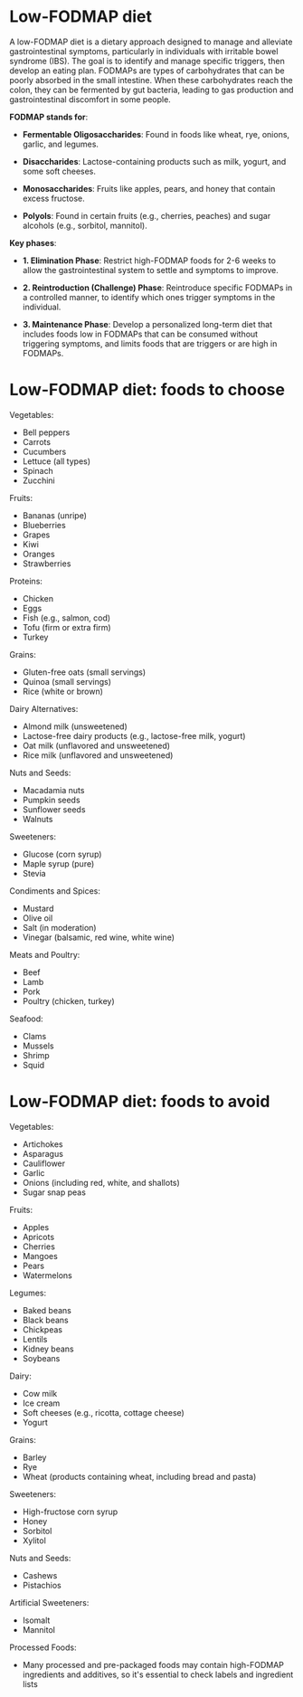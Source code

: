 # Low-FODMAP diet

A low-FODMAP diet is a dietary approach designed to manage and alleviate gastrointestinal symptoms, particularly in individuals with irritable bowel syndrome (IBS). The goal is to identify and manage specific triggers, then develop an eating plan. FODMAPs are types of carbohydrates that can be poorly absorbed in the small intestine. When these carbohydrates reach the colon, they can be fermented by gut bacteria, leading to gas production and gastrointestinal discomfort in some people.

**FODMAP stands for**:

* **Fermentable Oligosaccharides**: Found in foods like wheat, rye, onions, garlic, and legumes.

* **Disaccharides**: Lactose-containing products such as milk, yogurt, and some soft cheeses.

* **Monosaccharides**: Fruits like apples, pears, and honey that contain excess fructose.

* **Polyols**: Found in certain fruits (e.g., cherries, peaches) and sugar alcohols (e.g., sorbitol, mannitol).

**Key phases**:

* **1. Elimination Phase**: Restrict high-FODMAP foods for 2-6 weeks to allow the gastrointestinal system to settle and symptoms to improve.

* **2. Reintroduction (Challenge) Phase**: Reintroduce specific FODMAPs in a controlled manner, to identify which ones trigger symptoms in the individual.

* **3. Maintenance Phase**: Develop a personalized long-term diet that includes foods low in FODMAPs that can be consumed without triggering symptoms, and limits foods that are triggers or are high in FODMAPs.

# Low-FODMAP diet: foods to choose

Vegetables:

* Bell peppers
* Carrots
* Cucumbers
* Lettuce (all types)
* Spinach
* Zucchini

Fruits:

* Bananas (unripe)
* Blueberries
* Grapes
* Kiwi
* Oranges
* Strawberries

Proteins:

* Chicken
* Eggs
* Fish (e.g., salmon, cod)
* Tofu (firm or extra firm)
* Turkey

Grains:

* Gluten-free oats (small servings)
* Quinoa (small servings)
* Rice (white or brown)

Dairy Alternatives:

* Almond milk (unsweetened)
* Lactose-free dairy products (e.g., lactose-free milk, yogurt)
* Oat milk (unflavored and unsweetened)
* Rice milk (unflavored and unsweetened)

Nuts and Seeds:

* Macadamia nuts
* Pumpkin seeds
* Sunflower seeds
* Walnuts

Sweeteners:

* Glucose (corn syrup)
* Maple syrup (pure)
* Stevia

Condiments and Spices:

* Mustard
* Olive oil
* Salt (in moderation)
* Vinegar (balsamic, red wine, white wine)

Meats and Poultry:

* Beef
* Lamb
* Pork
* Poultry (chicken, turkey)

Seafood:

* Clams
* Mussels
* Shrimp
* Squid

# Low-FODMAP diet: foods to avoid

Vegetables:

* Artichokes
* Asparagus
* Cauliflower
* Garlic
* Onions (including red, white, and shallots)
* Sugar snap peas

Fruits:

* Apples
* Apricots
* Cherries
* Mangoes
* Pears
* Watermelons

Legumes:

* Baked beans
* Black beans
* Chickpeas
* Lentils
* Kidney beans
* Soybeans

Dairy:

* Cow milk
* Ice cream
* Soft cheeses (e.g., ricotta, cottage cheese)
* Yogurt

Grains:

* Barley
* Rye
* Wheat (products containing wheat, including bread and pasta)

Sweeteners:

* High-fructose corn syrup
* Honey
* Sorbitol
* Xylitol

Nuts and Seeds:

* Cashews
* Pistachios

Artificial Sweeteners:

* Isomalt
* Mannitol

Processed Foods:

* Many processed and pre-packaged foods may contain high-FODMAP ingredients and additives, so it's essential to check labels and ingredient lists
